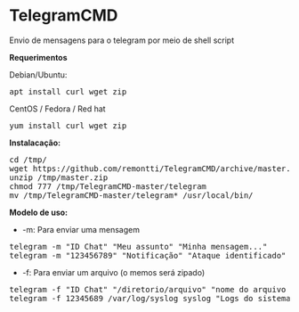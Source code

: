 # TelegramCMD
Envio de mensagens para o telegram por meio de shell script <br>

<b>Requerimentos</b>

Debian/Ubuntu:
<pre>apt install curl wget zip</pre>

CentOS / Fedora / Red hat
<pre>yum install curl wget zip</pre>

<b>Instalacação:</b>
<pre>cd /tmp/
wget https://github.com/remontti/TelegramCMD/archive/master.zip
unzip /tmp/master.zip
chmod 777 /tmp/TelegramCMD-master/telegram
mv /tmp/TelegramCMD-master/telegram* /usr/local/bin/</pre>

<b>Modelo de uso:</b>

- -m: Para enviar uma mensagem
<pre>telegram -m "ID Chat" "Meu assunto" "Minha mensagem..."
telegram -m "123456789" "Notificação" "Ataque identificado"</pre>

- -f: Para enviar um arquivo (o memos será zipado)
<pre>telegram -f "ID Chat" "/diretorio/arquivo" "nome do arquivo zip" "Comentário"
telegram -f 12345689 /var/log/syslog syslog "Logs do sistema"</pre>
